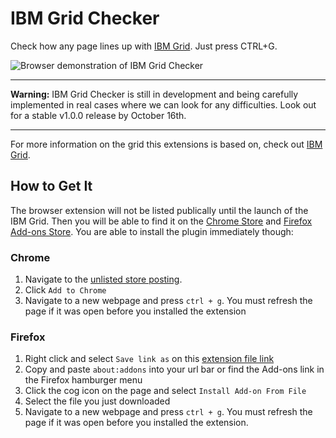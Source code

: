# IBM Grid Checker

Check how any page lines up with [IBM Grid](https://github.com/IBM/grid). Just press CTRL+G.

![Browser demonstration of IBM Grid Checker](/ibm-grid-checker.gif?raw=true)

---

**Warning:** IBM Grid Checker is still in development and being carefully implemented in real cases where we can look for any difficulties. Look out for a stable v1.0.0 release by October 16th.

---

For more information on the grid this extensions is based on, check out [IBM Grid](https://github.com/IBM/grid).

## How to Get It

The browser extension will not be listed publically until the launch of the IBM Grid. Then you will be able to find it on the [Chrome Store](https://chrome.google.com/webstore/category/extensions) and [Firefox Add-ons Store](https://addons.mozilla.org). You are able to install the plugin immediately though:

### Chrome

1. Navigate to the [unlisted store posting](https://chrome.google.com/webstore/detail/ibm-grid-checker/pldabmdegaljijpjldajlemcdfghmdib).
2. Click `Add to Chrome`
3. Navigate to a new webpage and press `ctrl + g`. You must refresh the page if it was open before you installed the extension

### Firefox

1. Right click and select `Save link as` on this [extension file link](https://github.com/IBM/grid-checker/raw/master/ibm_grid_checker-0.0.10-an+fx.xpi)
2. Copy and paste `about:addons` into your url bar or find the Add-ons link in the Firefox hamburger menu
3. Click the cog icon on the page and select `Install Add-on From File`
4. Select the file you just downloaded
5. Navigate to a new webpage and press `ctrl + g`. You must refresh the page if it was open before you installed the extension.
